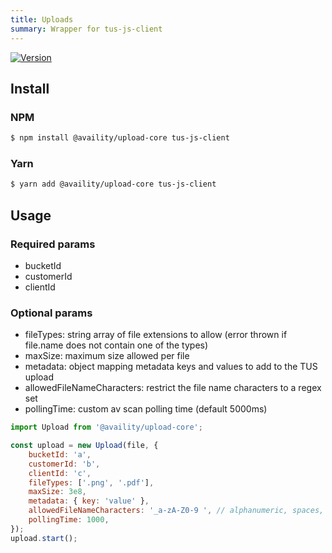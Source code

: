 ```yaml
---
title: Uploads
summary: Wrapper for tus-js-client
---
```


[![Version](https://img.shields.io/npm/v/@availity/upload-core.svg?style=for-the-badge)](https://www.npmjs.com/package/@availity/upload-core)

## Install

### NPM

```bash
$ npm install @availity/upload-core tus-js-client
```

### Yarn

```bash
$ yarn add @availity/upload-core tus-js-client
```

## Usage

### Required params

-   bucketId
-   customerId
-   clientId

### Optional params

-   fileTypes: string array of file extensions to allow (error thrown if file.name does not contain one of the types)
-   maxSize: maximum size allowed per file
-   metadata: object mapping metadata keys and values to add to the TUS upload
-   allowedFileNameCharacters: restrict the file name characters to a regex set
-   pollingTime: custom av scan polling time (default 5000ms)

```js
import Upload from '@availity/upload-core';

const upload = new Upload(file, {
    bucketId: 'a',
    customerId: 'b',
    clientId: 'c',
    fileTypes: ['.png', '.pdf'],
    maxSize: 3e8,
    metadata: { key: 'value' },
    allowedFileNameCharacters: '_a-zA-Z0-9 ', // alphanumeric, spaces, underscore
    pollingTime: 1000,
});
upload.start();
```
